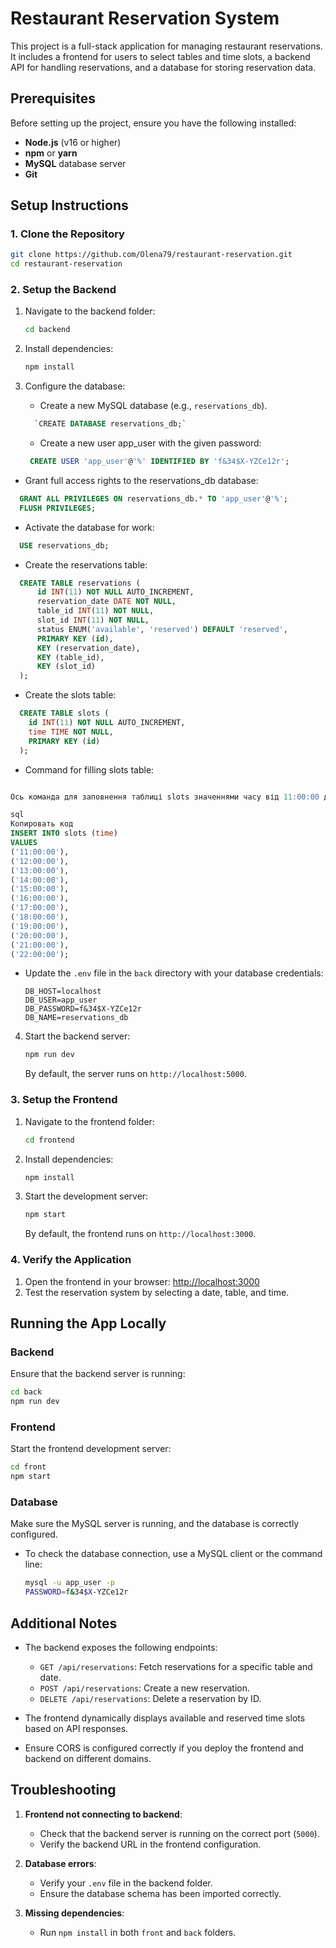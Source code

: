 # Restaurant Reservation System

This project is a full-stack application for managing restaurant reservations. It includes a frontend for users to select tables and time slots, a backend API for handling reservations, and a database for storing reservation data.

## Prerequisites

Before setting up the project, ensure you have the following installed:

- **Node.js** (v16 or higher)
- **npm** or **yarn**
- **MySQL** database server
- **Git**

## Setup Instructions

### 1. Clone the Repository

```bash
git clone https://github.com/Olena79/restaurant-reservation.git
cd restaurant-reservation
```

### 2. Setup the Backend

1. Navigate to the backend folder:

   ```bash
   cd backend
   ```

2. Install dependencies:

   ```bash
   npm install
   ```

3. Configure the database:

   - Create a new MySQL database (e.g., `reservations_db`).

   ```sql
     `CREATE DATABASE reservations_db;`
   ```

   - Create a new user app_user with the given password:

   ```sql
    CREATE USER 'app_user'@'%' IDENTIFIED BY 'f&34$X-YZCe12r';
   ```

- Grant full access rights to the reservations_db database:

```sql
  GRANT ALL PRIVILEGES ON reservations_db.* TO 'app_user'@'%';
  FLUSH PRIVILEGES;
```

- Activate the database for work:

```sql
  USE reservations_db;
```

- Create the reservations table:

```sql
  CREATE TABLE reservations (
      id INT(11) NOT NULL AUTO_INCREMENT,
      reservation_date DATE NOT NULL,
      table_id INT(11) NOT NULL,
      slot_id INT(11) NOT NULL,
      status ENUM('available', 'reserved') DEFAULT 'reserved',
      PRIMARY KEY (id),
      KEY (reservation_date),
      KEY (table_id),
      KEY (slot_id)
  );
```

- Create the slots table:

```sql
  CREATE TABLE slots (
    id INT(11) NOT NULL AUTO_INCREMENT,
    time TIME NOT NULL,
    PRIMARY KEY (id)
  );
```

- Command for filling slots table:

```sql

Ось команда для заповнення таблиці slots значеннями часу від 11:00:00 до 22:00:00:

sql
Копировать код
INSERT INTO slots (time)
VALUES
('11:00:00'),
('12:00:00'),
('13:00:00'),
('14:00:00'),
('15:00:00'),
('16:00:00'),
('17:00:00'),
('18:00:00'),
('19:00:00'),
('20:00:00'),
('21:00:00'),
('22:00:00');
```

- Update the `.env` file in the `back` directory with your database credentials:

  ```env
  DB_HOST=localhost
  DB_USER=app_user
  DB_PASSWORD=f&34$X-YZCe12r
  DB_NAME=reservations_db
  ```

4. Start the backend server:

   ```bash
   npm run dev
   ```

   By default, the server runs on `http://localhost:5000`.

### 3. Setup the Frontend

1. Navigate to the frontend folder:

   ```bash
   cd frontend
   ```

2. Install dependencies:

   ```bash
   npm install
   ```

3. Start the development server:

   ```bash
   npm start
   ```

   By default, the frontend runs on `http://localhost:3000`.

### 4. Verify the Application

1. Open the frontend in your browser: [http://localhost:3000](http://localhost:3000)
2. Test the reservation system by selecting a date, table, and time.

## Running the App Locally

### Backend

Ensure that the backend server is running:

```bash
cd back
npm run dev
```

### Frontend

Start the frontend development server:

```bash
cd front
npm start
```

### Database

Make sure the MySQL server is running, and the database is correctly configured.

- To check the database connection, use a MySQL client or the command line:

  ```bash
  mysql -u app_user -p
  PASSWORD=f&34$X-YZCe12r
  ```

## Additional Notes

- The backend exposes the following endpoints:

  - `GET /api/reservations`: Fetch reservations for a specific table and date.
  - `POST /api/reservations`: Create a new reservation.
  - `DELETE /api/reservations`: Delete a reservation by ID.

- The frontend dynamically displays available and reserved time slots based on API responses.
- Ensure CORS is configured correctly if you deploy the frontend and backend on different domains.

## Troubleshooting

1. **Frontend not connecting to backend**:

   - Check that the backend server is running on the correct port (`5000`).
   - Verify the backend URL in the frontend configuration.

2. **Database errors**:

   - Verify your `.env` file in the backend folder.
   - Ensure the database schema has been imported correctly.

3. **Missing dependencies**:
   - Run `npm install` in both `front` and `back` folders.
